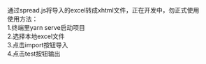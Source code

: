通过spread.js将导入的excel转成xhtml文件，正在开发中，勿正式使用  
使用方法：  
1.终端里yarn serve启动项目  
2.选择本地excel文件  
3.点击import按钮导入  
4.点击test按钮输出  
